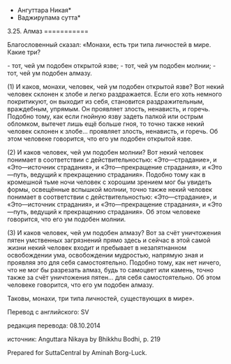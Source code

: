 * Ангуттара Никая*
* Ваджирупама сутта*

3\.25\. Алмаз
\=\=\=\=\=\=\=\=\=\=\=

Благословенный сказал: «Монахи, есть три типа личностей в мире\. Какие три?

\- тот, чей ум подобен открытой язве;
\- тот, чей ум подобен молнии;
\- тот, чей ум подобен алмазу\.

\(1\) И каков, монахи, человек, чей ум подобен открытой язве? Вот некий человек склонен к злобе и легко раздражается\. Если его хоть немного покритикуют, он выходит из себя, становится раздражительным, враждебным, упрямым\. Он проявляет злость, ненависть, и горечь\. Подобно тому, как если гнойную язву задеть палкой или острым обломком, вытечет лишь ещё больше гноя, то точно также некий человек склонен к злобе… проявляет злость, ненависть, и горечь\. Об этом человеке говорится, что его ум подобен открытой язве\.

\(2\) И каков человек, чей ум подобен молнии? Вот некий человек понимает в соответствии с действительностью: «Это—страдание», и «Это—источник страдания», и «Это—прекращение страдания», и «Это—путь, ведущий к прекращению страдания»\. Подобно тому как в кромешной тьме ночи человек с хорошим зрением мог бы увидеть формы, освещённые вспышкой молнии, точно также некий человек понимает в соответствии с действительностью: «Это—страдание», и «Это—источник страдания», и «Это—прекращение страдания», и «Это—путь, ведущий к прекращению страдания»\. Об этом человеке говорится, что его ум подобен молнии\.

\(3\) И каков человек, чей ум подобен алмазу? Вот за счёт уничтожения пятен умственных загрязнений прямо здесь и сейчас в этой самой жизни некий человек входит и пребывает в незапятнанном освобождении ума, освобождении мудростью, напрямую зная и проявляя это для себя самостоятельно\. Подобно тому, как нет ничего, что не мог бы разрезать алмаз, будь то самоцвет или камень, точно также за счёт уничтожения пятен… для себя самостоятельно\. Об этом человеке говорится, что его ум подобен алмазу\.

Таковы, монахи, три типа личностей, существующих в мире»\.

Перевод с английского: SV

редакция перевода: 08\.10\.2014

источник: Anguttara Nikaya by Bhikkhu Bodhi, p\. 219

Prepared for SuttaCentral by Aminah Borg\-Luck\.
